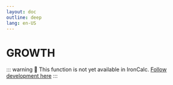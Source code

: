 ```yaml
---
layout: doc
outline: deep
lang: en-US
---
```


# GROWTH

::: warning
🚧 This function is not yet available in IronCalc.
[Follow development here](https://github.com/ironcalc/IronCalc/labels/Functions)
:::